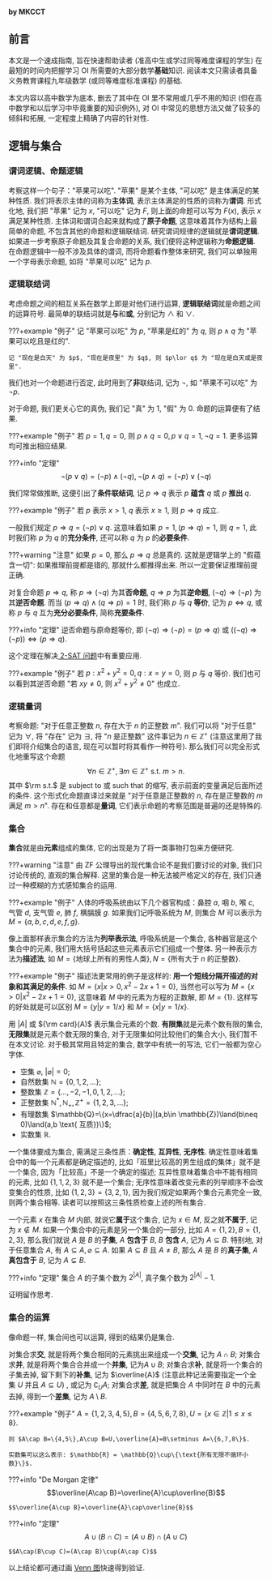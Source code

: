 **by MKCCT**

## 前言
本文是一个速成指南, 旨在快速帮助读者 (准高中生或学过同等难度课程的学生) 在最短的时间内把握学习 OI 所需要的大部分数学**基础**知识. 阅读本文只需读者具备义务教育课程九年级数学 (或同等难度标准课程) 的基础. 

本文内容以高中数学为底本, 删去了其中在 OI 里不常用或几乎不用的知识 (但在高中数学和以后学习中毕竟重要的知识例外), 对 OI 中常见的思想方法又做了较多的倾斜和拓展, 一定程度上精确了内容的针对性. 

## 逻辑与集合

### 谓词逻辑、命题逻辑

考察这样一个句子："苹果可以吃". "苹果" 是某个主体, "可以吃" 是主体满足的某种性质. 我们将表示主体的词称为**主体词**, 表示主体满足的性质的词称为**谓词**. 形式化地, 我们把 "苹果" 记为 $x$, "可以吃" 记为 $F$, 则上面的命题可以写为 $F(x)$, 表示 $x$ 满足某种性质. 主体词和谓词合起来就构成了**原子命题**, 这意味着其作为结构上最简单的命题, 不包含其他的命题和逻辑联结词. 研究谓词规律的逻辑就是**谓词逻辑**. 如果进一步考察原子命题及其复合命题的关系, 我们便将这种逻辑称为**命题逻辑**. 在命题逻辑中一般不涉及具体的谓词, 而将命题看作整体来研究, 我们可以单独用一个字母表示命题, 如将 "苹果可以吃" 记为 $p$. 

### 逻辑联结词

考虑命题之间的相互关系在数学上即是对他们进行运算, **逻辑联结词**就是命题之间的运算符号. 最简单的联结词就是**与**和**或**, 分别记为 $\land$ 和 $\lor$. 

???+example "例子"
    记 "苹果可以吃" 为 $p$, "苹果是红的" 为 $q$, 则 $p\land q$ 为 "苹果可以吃且是红的". 
    
    记 "现在是白天" 为 $p$, "现在是夜里" 为 $q$, 则 $p\lor q$ 为 "现在是白天或是夜里". 

我们也对一个命题进行否定, 此时用到了**非**联结词, 记为 $\lnot$, 如 "苹果不可以吃" 为 $\lnot p$. 

对于命题, 我们更关心它的真伪, 我们记 "真" 为 $1$, "假" 为 $0$. 命题的运算便有了结果. 

???+example "例子"
    若 $p=1,q=0$, 则 $p\land q=0,p\lor q=1,\lnot q=1$. 更多运算均可推出相应结果. 

???+info "定理"
    $$\lnot (p\lor q)=(\lnot p)\land (\lnot q),\lnot (p\land q)=(\lnot p)\lor(\lnot q)$$

我们常常做推断, 这便引出了**条件联结词**, 记 $p\Rightarrow q$ 表示 $p$ **蕴含** $q$ 或 $p$ **推出** $q$. 

???+example "例子"
    若 $p$ 表示 $x>1$, $q$ 表示 $x\ge 1$, 则 $p\Rightarrow q$ 成立. 

一般我们规定 $p\Rightarrow q=(\lnot p)\lor q$. 这意味着如果 $p=1, (p\Rightarrow q)=1$, 则 $q=1$, 此时我们称 $p$ 为 $q$ 的**充分条件**, 还可以称 $q$ 为 $p$ 的**必要条件**. 

???+warning "注意"
    如果 $p=0$, 那么 $p\Rightarrow q$ 总是真的. 这就是逻辑学上的 "假蕴含一切": 如果推理前提都是错的, 那就什么都推得出来. 所以一定要保证推理前提正确. 

对复合命题 $p\Rightarrow q$, 称 $p\Rightarrow (\lnot q)$ 为其**否命题**, $q\Rightarrow p$ 为其**逆命题**, $(\lnot q)\Rightarrow (\lnot p)$ 为其**逆否命题**. 而当 $(p\Rightarrow q)\land(q\Rightarrow p)=1$ 时, 我们称 $p$ 与 $q$ **等价**, 记为 $p\Leftrightarrow q$, 或称 $p$ 与 $q$ 互为**充分必要条件**, 简称**充要条件**. 

???+info "定理"
    逆否命题与原命题等价, 即 $(\lnot q)\Rightarrow (\lnot p)=(p\Rightarrow q)$ 或 $((\lnot q)\Rightarrow (\lnot p))\Leftrightarrow (p\Rightarrow q)$. 

这个定理在解决[ 2-SAT 问题](https://oi-wiki.org/graph/2-sat/)中有重要应用. 

???+example "例子"
    若 $p:x^2+y^2=0,q:x=y=0$, 则 $p$ 与 $q$ 等价. 我们也可以看到其逆否命题 "若 $xy\neq 0$, 则 $x^2+y^2\neq 0$" 也成立. 

### 逻辑量词

考察命题: "对于任意正整数 $n$, 存在大于 $n$ 的正整数 $m$". 我们可以将 "对于任意" 记为 $\forall$, 将 "存在" 记为 $\exists$, 将 "$n$ 是正整数" 这件事记为 $n\in \mathbb{Z^+}$ (注意这里用了我们即将介绍集合的语言, 现在可以暂时将其看作一种符号). 那么我们可以完全形式化地重写这个命题
$$
\forall n\in\mathbb{Z^+},\exists m\in\mathbb{Z^+} \textrm{ s.t. } m>n.
$$
其中 $\rm s.t.$ 是 subject to 或 such that 的缩写, 表示前面的变量满足后面所述的条件. 这个形式化命题直译过来就是 "对于任意是正整数的 $n$, 存在是正整数的 $m$ 满足 $m>n$". 存在和任意都是**量词**, 它们表示命题的考察范围是普遍的还是特殊的. 

### 集合

**集合**就是由**元素**组成的集体, 它的出现是为了将一类事物打包来方便研究. 

???+warning "注意"
    由 ZF 公理导出的现代集合论不是我们要讨论的对象, 我们只讨论传统的, 直观的集合解释. 这里的集合是一种无法被严格定义的存在, 我们只通过一种模糊的方式感知集合的运用. 

???+example "例子"
    人体的呼吸系统由以下几个器官构成：鼻腔 $a$, 咽 $b$, 喉 $c$, 气管 $d$, 支气管 $e$, 肺 $f$, 横膈膜 $g$. 如果我们记呼吸系统为 $M$, 则集合 $M$ 可以表示为 $M=\{a,b,c,d,e,f,g\}$. 

像上面那样表示集合的方法为**列举表示法**, 呼吸系统是一个集合, 各种器官是这个集合中的元素, 我们用大括号括起这些元素表示它们组成一个整体. 另一种表示方法为**描述法**, 如 $M=\{\text{地球上所有的男性人类}\},N=\{\text{所有大于 } n \text{ 的正整数}\}$. 

???+example "例子"
    描述法更常用的例子是这样的: **用一个短线分隔开描述的对象和其满足的条件**. 如 $M=\{x|x>0,x^2-2x+1=0\}$, 当然也可以写为 $M=\{x>0|x^2-2x+1=0\}$, 这意味着 $M$ 中的元素为方程的正数解, 即 $M=\{1\}$. 这样写的好处就是可以区别 $M=\{y|y=1/x\}$ 和 $M=\{x|y=1/x\}$. 

用 $|A|$ 或 ${\rm card}(A)$ 表示集合元素的个数. **有限集**就是元素个数有限的集合, **无限集**就是元素个数无限的集合, 对于无限集如何比较他们的集合大小, 我们暂不在本文讨论. 对于极其常用且特定的集合, 数学中有统一的写法, 它们一般都为空心字体. 

- 空集 $\varnothing$, $|\varnothing|=0$; 
- 自然数集 $\mathbb{N}=\{0,1,2,...\}$; 
- 整数集 $\mathbb{Z}=\{...,-2,-1,0,1,2,...\}$; 
- 正整数集 $\mathbb{N^*,N_+,Z^+}=\{1,2,3,...\}$; 
- 有理数集 $\mathbb{Q}=\{x=\dfrac{a}{b}|(a,b\in \mathbb{Z})\land(b\neq 0)\land(a,b \text{ 互质})\}$; 
- 实数集 $\mathbb{R}$. 

一个集体要成为集合, 需满足三条性质：**确定性**, **互异性**, **无序性**. 确定性意味着集合中的每一个元素都是确定描述的, 比如「班里比较高的男生组成的集体」就不是一个集合, 因为「比较高」不是一个确定的描述; 互异性意味着集合中不能有相同的元素, 比如 $\{1,1,2,3\}$ 就不是一个集合; 无序性意味着改变元素的列举顺序不会改变集合的性质, 比如 $\{1,2,3\}=\{3,2,1\}$, 因为我们规定如果两个集合元素完全一致, 则两个集合相等. 读者可以按照这三条性质检查上述的所有集合. 

一个元素 $x$ 在集合 $M$ 内部, 就说它**属于**这个集合, 记为 $x\in M$, 反之就**不属于**, 记为 $x\not\in M$. 如果一个集合中的元素是另一个集合的一部分, 比如 $A=\{1,2\},B=\{1,2,3\}$, 那么我们就说 $A$ 是 $B$ 的**子集**, $A$ **包含于** $B$, $B$ **包含** $A$, 记为 $A\subseteq B$. 特别地, 对于任意集合 $A$, 有 $A\subseteq A,\varnothing \subseteq A$. 如果 $A\subseteq B$ 且 $A\neq B$, 那么 $A$ 是 $B$ 的**真子集**, $A$ **真包含于** $B$, 记为 $A\subsetneq B$. 

???+info "定理"
    集合 $A$ 的子集个数为 $2^{|A|}$, 真子集个数为 $2^{|A|}-1$. 

证明留作思考. 

### 集合的运算

像命题一样, 集合间也可以运算, 得到的结果仍是集合. 

对集合求**交**, 就是将两个集合相同的元素挑出来组成一个**交集**, 记为 $A \cap B$; 对集合求**并**, 就是将两个集合合并成一个**并集**, 记为$A\cup B$; 对集合求**补**, 就是将一个集合的子集去掉, 留下剩下的**补集**, 记为 $\overline{A}$ (注意此种记法需要指定一个全集 $U$ 并且 $A\subseteq U$) , 或记为 $\complement_UA$; 对集合求**差**, 就是把集合 $A$ 中同时在 $B$ 中的元素去掉, 得到一个**差集**, 记为 $A\setminus B$. 

???+example "例子"
    $A=\{1,2,3,4,5\},B=\{4,5,6,7,8\},U=\{x\in\mathbb{Z}|1\le x\le 8\}$. 
    
    则 $A\cap B=\{4,5\},A\cup B=U,\overline{A}=B\setminus A=\{6,7,8\}$. 

    实数集可以这么表示: $\mathbb{R} = \mathbb{Q}\cup\{\text{所有无限不循环小数}\}$.

???+info "De Morgan 定律"
    $$\overline{A\cap B}=\overline{A}\cup\overline{B}$$

    $$\overline{A\cup B}=\overline{A}\cap\overline{B}$$


???+info "定理"
    $$A\cup(B\cap C)=(A\cup B)\cap(A\cup C)$$

    $$A\cap(B\cup C)=(A\cap B)\cup(A\cap C)$$

以上结论都可通过画 [Venn 图](https://baike.baidu.com/item/%E6%96%87%E6%B0%8F%E5%9B%BE)快速得到验证. 

